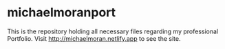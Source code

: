 # michaelmoranport
This is the repository holding all necessary files regarding my professional Portfolio.
Visit http://michaelmoran.netlify.app to see the site.
